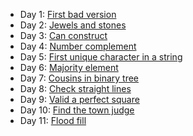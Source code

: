 - Day 1: [First bad version](https://github.com/dgharsallah/leetcode-solutions/blob/master/May%20LeetCoding%20Challenge/Day%201%20-%20First%20bad%20version.py)
- Day 2: [Jewels and stones](https://github.com/dgharsallah/leetcode-solutions/blob/master/May%20LeetCoding%20Challenge/Day%202%20-%20Jewels%20and%20stones.py)
- Day 3: [Can construct](https://github.com/dgharsallah/leetcode-solutions/blob/master/May%20LeetCoding%20Challenge/Day%203%20-%20Can%20construct.py)
- Day 4: [Number complement](https://github.com/dgharsallah/leetcode-solutions/blob/master/May%20LeetCoding%20Challenge/Day%204%20-%20Number%20complement.py)
- Day 5: [First unique character in a string](https://github.com/dgharsallah/leetcode-solutions/blob/master/May%20LeetCoding%20Challenge/Day%205%20-%20First%20unique%20character%20in%20a%20string.py)
- Day 6: [Majority element](https://github.com/dgharsallah/leetcode-solutions/blob/master/May%20LeetCoding%20Challenge/Day%206%20-%20Majority%20element.py)
- Day 7: [Cousins in binary tree](https://github.com/dgharsallah/leetcode-solutions/blob/master/May%20LeetCoding%20Challenge/Day%207%20-%20Cousins%20in%20binary%20tree.py)
- Day 8: [Check straight lines](https://github.com/dgharsallah/leetcode-solutions/blob/master/May%20LeetCoding%20Challenge/Day%208%20-%20Check%20straight%20lines.py)
- Day 9: [Valid a perfect square](https://github.com/dgharsallah/leetcode-solutions/blob/master/May%20LeetCoding%20Challenge/Day%209%20-%20Valid%20a%20perfect%20square.py)
- Day 10: [Find the town judge](https://github.com/dgharsallah/leetcode-solutions/blob/master/May%20LeetCoding%20Challenge/Day%2010%20-%20Find%20the%20town%20judge.py)
- Day 11: [Flood fill](https://github.com/dgharsallah/leetcode-solutions/blob/master/May%20LeetCoding%20Challenge/Day%2011%20-%20Flood%20fill.py)
